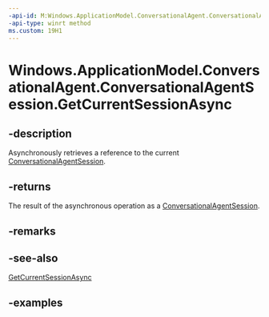```yaml
---
-api-id: M:Windows.ApplicationModel.ConversationalAgent.ConversationalAgentSession.GetCurrentSessionAsync
-api-type: winrt method
ms.custom: 19H1
---
```


<!-- Method syntax.
public IAsyncOperation<ConversationalAgentSession> ConversationalAgentSession.GetCurrentSessionAsync()
-->

# Windows.ApplicationModel.ConversationalAgent.ConversationalAgentSession.GetCurrentSessionAsync

## -description

Asynchronously retrieves a reference to the current [ConversationalAgentSession](conversationalagentsession.md).

## -returns

The result of the asynchronous operation as a [ConversationalAgentSession](conversationalagentsession.md).

## -remarks

## -see-also

[GetCurrentSessionAsync](conversationalagentsession_getcurrentsessionasync_1431188224.md)

## -examples
